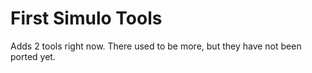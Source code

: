 # First Simulo Tools

Adds 2 tools right now. There used to be more, but they have not been ported yet.
